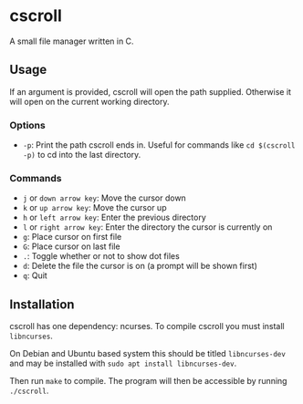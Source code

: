 # cscroll

A small file manager written in C.


## Usage

If an argument is provided, cscroll will open the path supplied. Otherwise it will open on the current working directory.

### Options

* `-p`: Print the path cscroll ends in. Useful for commands like `cd $(cscroll -p)` to cd into the last directory.

### Commands

* `j` or `down arrow key`: Move the cursor down
* `k` or `up arrow key`: Move the cursor up
* `h` or `left arrow key`: Enter the previous directory
* `l` or `right arrow key`: Enter the directory the cursor is currently on
* `g`: Place cursor on first file
* `G`: Place cursor on last file
* `.`: Toggle whether or not to show dot files
* `d`: Delete the file the cursor is on (a prompt will be shown first)
* `q`: Quit


## Installation

cscroll has one dependency: ncurses. To compile cscroll you must install `libncurses`.

On Debian and Ubuntu based system this should be titled `libncurses-dev` and may be installed with `sudo apt install libncurses-dev`.

Then run `make` to compile. The program will then be accessible by running `./cscroll`.

